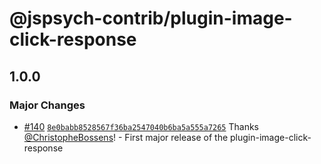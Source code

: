 # @jspsych-contrib/plugin-image-click-response

## 1.0.0

### Major Changes

- [#140](https://github.com/jspsych/jspsych-contrib/pull/140) [`8e0babb8528567f36ba2547040b6ba5a555a7265`](https://github.com/jspsych/jspsych-contrib/commit/8e0babb8528567f36ba2547040b6ba5a555a7265) Thanks [@ChristopheBossens](https://github.com/ChristopheBossens)! - First major release of the plugin-image-click-response
